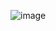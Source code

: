 ![image](https://github.com/smitninawe1234/wdl-/assets/131874485/644499ef-6b27-4acf-b204-f2743daa83b5)
